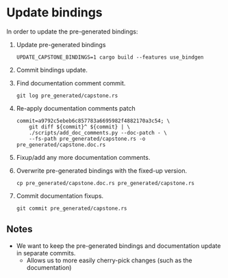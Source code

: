 # Update bindings

In order to update the pre-generated bindings:

1. Update pre-generated bindings

    ~~~
    UPDATE_CAPSTONE_BINDINGS=1 cargo build --features use_bindgen
    ~~~

2. Commit bindings update.

3. Find documentation comment commit.

    ~~~
    git log pre_generated/capstone.rs
    ~~~

4. Re-apply documentation comments patch

    ~~~
    commit=a9792c5ebeb6c857783a6695982f4882170a3c54; \
        git diff ${commit}^ ${commit} | \
        ./scripts/add_doc_comments.py --doc-patch - \
        --fs-path pre_generated/capstone.rs -o pre_generated/capstone.doc.rs
    ~~~

5. Fixup/add any more documentation comments.

6. Overwrite pre-generated bindings with the fixed-up version.

    ~~~
    cp pre_generated/capstone.doc.rs pre_generated/capstone.rs
    ~~~

7. Commit documentation fixups.

    ~~~
    git commit pre_generated/capstone.rs
    ~~~


## Notes

* We want to keep the pre-generated bindings and documentation update in
  separate commits.
    * Allows us to more easily cherry-pick changes (such as the documentation)
